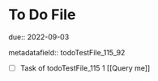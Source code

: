 # To Do File

due:: 2022-09-03

metadatafield:: todoTestFile_115_92

- [ ] Task of todoTestFile_115 1 [[Query me]]
